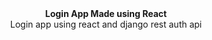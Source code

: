 

<div align="center"><strong>Login App Made using React</strong></div>
<div align="center">Login app using react and django rest auth api </div>
<br />
